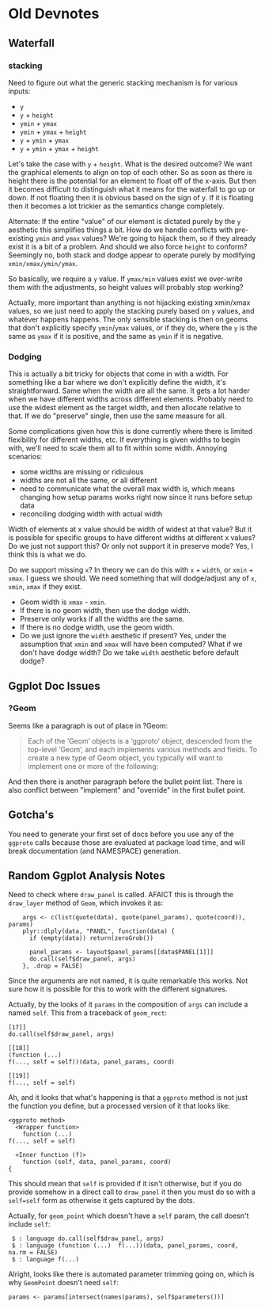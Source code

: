 # Old Devnotes

## Waterfall

### stacking

Need to figure out what the generic stacking mechanism is for various inputs:

* `y`
* `y` + `height`
* `ymin` + `ymax`
* `ymin` + `ymax` + `height`
* `y` + `ymin` + `ymax`
* `y` + `ymin` + `ymax` + `height`

Let's take the case with `y` + `height`.  What is the desired outcome?  We want
the graphical elements to align on top of each other.  So as soon as there is
height there is the potential for an element to float off of the x-axis.  But
then it becomes difficult to distinguish what it means for the waterfall to go
up or down.  If not floating then it is obvious based on the sign of y.  If it
is floating then it becomes a lot trickier as the semantics change completely.

Alternate: If the entire "value" of our element is dictated purely by the `y`
aesthetic this simplifies things a bit.  How do we handle conflicts with
pre-existing `ymin` and `ymax` values?  We're going to hijack them, so if they
already exist it is a bit of a problem.  And should we also force `height` to
conform?  Seemingly no, both stack and dodge appear to operate purely by
modifying `xmin/xmax/ymin/ymax`.

So basically, we require a `y` value.  If `ymax/min` values exist we over-write
them with the adjustments, so height values will probably stop working?

Actually, more important than anything is not hijacking existing xmin/xmax
values, so we just need to apply the stacking purely based on `y` values, and
whatever happens happens.  The only sensible stacking is then on geoms that
don't explicitly specify `ymin`/`ymax` values, or if they do, where the `y`
is the same as `ymax` if it is positive, and the same as `ymin` if it is
negative.

### Dodging

This is actually a bit tricky for objects that come in with a width.  For
something like a bar where we don't explicitly define the width, it's
straightforward.  Same when the width are all the same.  It gets a lot harder
when we have different widths across different elements.  Probably need to use
the widest element as the target width, and then allocate relative to that.  If
we do "preserve" single, then use the same measure for all.

Some complications given how this is done currently where there is limited
flexibility for different widths, etc.  If everything is given widths to begin
with, we'll need to scale them all to fit within some width.  Annoying
scenarios:

* some widths are missing or ridiculous
* widths are not all the same, or all different
* need to communicate what the overall max width is, which means changing how
  setup params works right now since it runs before setup data
* reconciling dodging width with actual width

Width of elements at x value should be width of widest at that value?  But it is
possible for specific groups to have different widths at different x values?  Do
we just not support this?  Or only not support it in preserve mode?  Yes, I
think this is what we do.

Do we support missing `x`?  In theory we can do this with `x` + `width`, or
`xmin` + `xmax`.  I guess we should.  We need something that will dodge/adjust
any of `x`, `xmin`, `xmax` if they exist.

* Geom width is `xmax` - `xmin`.
* If there is no geom width, then use the dodge width.
* Preserve only works if all the widths are the same.
* If there is no dodge width, use the geom width.
* Do we just ignore the `width` aesthetic if present?  Yes, under the assumption
  that `xmin` and `xmax` will have been computed?  What if we don't have dodge
  width?  Do we take `width` aesthetic before default dodge?


## Ggplot Doc Issues

### ?Geom

Seems like a paragraph is out of place in ?Geom:

> Each of the ‘Geom’ objects is a ‘ggproto’ object, descended from the
> top-level ‘Geom’, and each implements various methods and fields. To create a
> new type of Geom object, you typically will want to implement one or more of
> the following:

And then there is another paragraph before the bullet point list.  There is
also conflict between "implement" and "override" in the first bullet point.

## Gotcha's

You need to generate your first set of docs before you use any of the `ggproto`
calls because those are evaluated at package load time, and will break
documentation (and NAMESPACE) generation.

## Random Ggplot Analysis Notes

Need to check where `draw_panel` is called. AFAICT this is through the
`draw_layer` method of `Geom`, which invokes it as:

```
    args <- c(list(quote(data), quote(panel_params), quote(coord)), params)
    plyr::dlply(data, "PANEL", function(data) {
      if (empty(data)) return(zeroGrob())

      panel_params <- layout$panel_params[[data$PANEL[1]]]
      do.call(self$draw_panel, args)
    }, .drop = FALSE)
```

Since the arguments are not named, it is quite remarkable this works.  Not sure
how it is possible for this to work with the different signatures.

Actually, by the looks of it `params` in the composition of `args` can include a
named `self`.  This from a traceback of `geom_rect`:

```
[17]]
do.call(self$draw_panel, args)

[[18]]
(function (...)
f(..., self = self))(data, panel_params, coord)

[[19]]
f(..., self = self)
```

Ah, and it looks that what's happening is that a `ggproto` method is not just
the function you define, but a processed version of it that looks like:

```
<ggproto method>
  <Wrapper function>
    function (...)
f(..., self = self)

  <Inner function (f)>
    function (self, data, panel_params, coord)
{
```

This should mean that `self` is provided if it isn't otherwise, but if you do
provide somehow in a direct call to `draw_panel` it then you must do so with a
`self=self` form as otherwise it gets captured by the dots.

Actually, for `geom_point` which doesn't have a `self` param, the call doesn't
include `self`:

```
 $ : language do.call(self$draw_panel, args)
 $ : language (function (...)  f(...))(data, panel_params, coord, na.rm = FALSE)
 $ : language f(...)
```

Alright, looks like there is automated parameter trimming going on, which is why
`GeomPoint` doesn't need `self`:

```
params <- params[intersect(names(params), self$parameters())]
```


